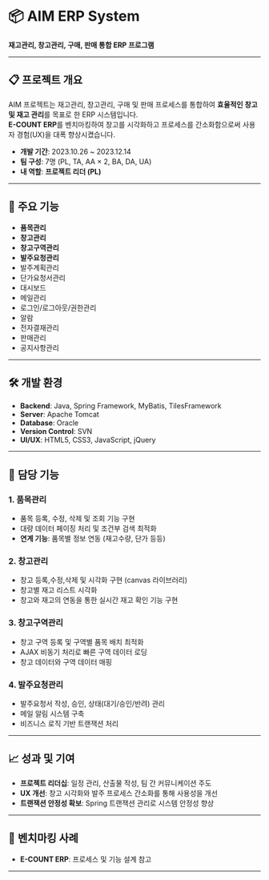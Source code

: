 # 📦 **AIM ERP System**

**재고관리, 창고관리, 구매, 판매 통합 ERP 프로그램**

---

## 📋 프로젝트 개요
AIM 프로젝트는 재고관리, 창고관리, 구매 및 판매 프로세스를 통합하여 **효율적인 창고 및 재고 관리**를 목표로 한 ERP 시스템입니다.  
**E-COUNT ERP**를 벤치마킹하여 창고를 시각화하고 프로세스를 간소화함으로써 사용자 경험(UX)을 대폭 향상시켰습니다.

- **개발 기간**: 2023.10.26 ~ 2023.12.14  
- **팀 구성**: 7명 (PL, TA, AA × 2, BA, DA, UA)  
- **내 역할**: **프로젝트 리더 (PL)**  

---

## 🚀 주요 기능
- **품목관리**
- **창고관리**
- **창고구역관리**
- **발주요청관리**
- 발주계획관리  
- 단가요청서관리  
- 대시보드  
- 메일관리  
- 로그인/로그아웃/권한관리  
- 알람  
- 전자결재관리  
- 판매관리  
- 공지사항관리  

---

## 🛠 개발 환경
- **Backend**: Java, Spring Framework, MyBatis, TilesFramework  
- **Server**: Apache Tomcat  
- **Database**: Oracle  
- **Version Control**: SVN  
- **UI/UX**: HTML5, CSS3, JavaScript, jQuery  

---

## 🔑 담당 기능

### **1. 품목관리**
- 품목 등록, 수정, 삭제 및 조회 기능 구현  
- 대량 데이터 페이징 처리 및 조건부 검색 최적화  
- **연계 기능**: 품목별 정보 연동 (재고수량, 단가 등등)  

### **2. 창고관리**
- 창고 등록,수정,삭제 및 시각화 구현 (canvas 라이브러리)  
- 창고별 재고 리스트 시각화 
- 창고와 재고의 연동을 통한 실시간 재고 확인 기능 구현  

### **3. 창고구역관리**
- 창고 구역 등록 및 구역별 품목 배치 최적화  
- AJAX 비동기 처리로 빠른 구역 데이터 로딩  
- 창고 데이터와 구역 데이터 매핑  

### **4. 발주요청관리**
- 발주요청서 작성, 승인, 상태(대기/승인/반려) 관리  
- 메일 알림 시스템 구축  
- 비즈니스 로직 기반 트랜잭션 처리  

---

## 📈 성과 및 기여
- **프로젝트 리더십**: 일정 관리, 산출물 작성, 팀 간 커뮤니케이션 주도  
- **UX 개선**: 창고 시각화와 발주 프로세스 간소화를 통해 사용성을 개선  
- **트랜잭션 안정성 확보**: Spring 트랜잭션 관리로 시스템 안정성 향상  
---

## 📂 벤치마킹 사례
- **E-COUNT ERP**: 프로세스 및 기능 설계 참고  

---
